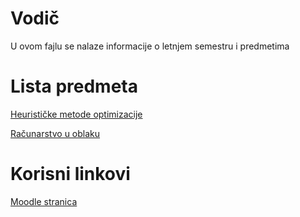 # Vodič
U ovom fajlu se nalaze informacije o letnjem semestru i predmetima

# Lista predmeta

[Heurističke metode optimizacije][hmo] 

[Računarstvo u oblaku][ruo]  

# Korisni linkovi

[Moodle stranica][moodle stranica]



[//]: # (---------------------------------------------------------)

[//]: # (-------------U ovom delu se nalaze reference-------------)

[//]: # (---------------------------------------------------------)



[//]: # ( Lista predmeta reference )

[hmo]: ./HMO/Vodi%C4%8D_predmet.md#vodi%C4%8D

[ruo]: ./RUO/Vodi%C4%8D_predmet.md#vodi%C4%8D



[//]: # ( Meeting reference )

[meeting-{skracenica_naziva_predmeta}-p]: place.holder

[meeting-{skracenica_naziva_predmeta}-v]: place.holder



[//]: # ( Korisni linkovi reference )

[moodle stranica]: https://imi.pmf.kg.ac.rs/moodle/course/index.php?categoryid=479

